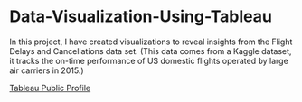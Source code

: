 # Data-Visualization-Using-Tableau
In this project, I have created visualizations to reveal insights from the Flight Delays and Cancellations data set. (This data comes from a Kaggle dataset, it tracks the on-time performance of US domestic flights operated by large air carriers in 2015.)

[Tableau Public Profile](https://public.tableau.com/profile/najlaa.shariefi#!/)
